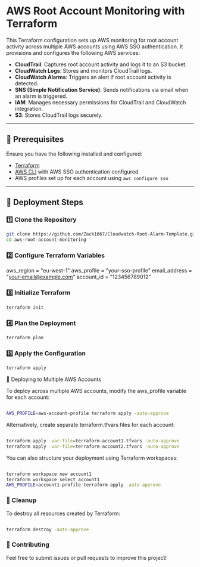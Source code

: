 # AWS Root Account Monitoring with Terraform

This Terraform configuration sets up AWS monitoring for root account activity across multiple AWS accounts using AWS SSO authentication. It provisions and configures the following AWS services:

- **CloudTrail**: Captures root account activity and logs it to an S3 bucket.
- **CloudWatch Logs**: Stores and monitors CloudTrail logs.
- **CloudWatch Alarms**: Triggers an alert if root account activity is detected.
- **SNS (Simple Notification Service)**: Sends notifications via email when an alarm is triggered.
- **IAM**: Manages necessary permissions for CloudTrail and CloudWatch integration.
- **S3**: Stores CloudTrail logs securely.

---

## 📌 Prerequisites

Ensure you have the following installed and configured:

- [Terraform](https://developer.hashicorp.com/terraform/tutorials/aws-get-started/install-cli)
- [AWS CLI](https://aws.amazon.com/cli/) with AWS SSO authentication configured
- AWS profiles set up for each account using `aws configure sso`

---

## 🚀 Deployment Steps

### 1️⃣ Clone the Repository

```sh
git clone https://github.com/Zack1667/Cloudwatch-Root-Alarm-Template.git
cd aws-root-account-monitoring
```

### 2️⃣ Configure Terraform Variables 

aws_region    = "eu-west-1"
aws_profile   = "your-sso-profile"
email_address = "your-email@example.com"
account_id    = "123456789012"

### 3️⃣ Initialize Terraform 

```sh
terraform init
```

### 4️⃣ Plan the Deployment 

```sh
terraform plan
```

### 5️⃣ Apply the Configuration

```sh
terraform apply
```

📡 Deploying to Multiple AWS Accounts

To deploy across multiple AWS accounts, modify the aws_profile variable for each account:

```sh

AWS_PROFILE=aws-account-profile terraform apply -auto-approve

```

Alternatively, create separate terraform.tfvars files for each account:

```sh

terraform apply -var-file=terraform-account1.tfvars -auto-approve
terraform apply -var-file=terraform-account2.tfvars -auto-approve
```

You can also structure your deployment using Terraform workspaces:

```sh

terraform workspace new account1
terraform workspace select account1
AWS_PROFILE=account1-profile terraform apply -auto-approve

```

### 🛑 Cleanup 

To destroy all resources created by Terraform:

```sh

terraform destroy -auto-approve

```

### 🤝 Contributing
Feel free to submit issues or pull requests to improve this project!

